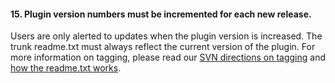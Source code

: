 <h4>15. Plugin version numbers must be incremented for each new release.</h4>

Users are only alerted to updates when the plugin version is increased. The trunk readme.txt must always reflect the current version of the plugin. For more information on tagging, please read our <a href="https://developer.wordpress.org/plugins/wordpress-org/how-to-use-subversion/#tags">SVN directions on tagging</a> and <a href="https://developer.wordpress.org/plugins/wordpress-org/how-your-readme-txt-works/">how the readme.txt works</a>.
